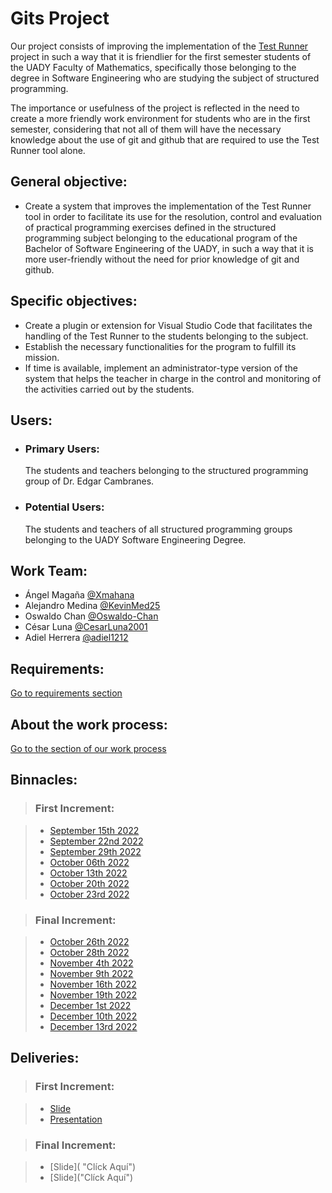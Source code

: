 # Gits Project

  Our project consists of improving the implementation of the [Test Runner](https://github.com/uadyfmat/test-runner) project  in such a way that it is friendlier for the first semester students of the UADY Faculty of Mathematics, specifically those belonging to the degree in Software Engineering who are studying the subject of structured programming.

  The importance or usefulness of the project is reflected in the need to create a more friendly work environment for students who are in the first semester, considering that not all of them will have the necessary knowledge about the use of git and github that are required to use the Test Runner tool alone.
## General objective:

- Create a system that improves the implementation of the Test Runner tool in order to facilitate its use for the resolution, control and evaluation of practical programming exercises defined in the structured programming subject belonging to the educational program of the Bachelor of Software Engineering of the UADY, in such a way that it is more user-friendly without the need for prior knowledge of git and github.

## Specific objectives:

- Create a plugin or extension for Visual Studio Code that facilitates the handling of the Test Runner to the students belonging to the subject.
- Establish the necessary functionalities for the program to fulfill its mission.
- If time is available, implement an administrator-type version of the system that helps the teacher in charge in the control and monitoring of the activities carried out by the students.
## Users:

- ### Primary Users:

  The students and teachers belonging to the structured programming group of Dr. Edgar Cambranes.

- ### Potential Users:

  The students and teachers of all structured programming groups belonging to the UADY Software Engineering Degree.

## Work Team:

- Ángel Magaña [@Xmahana](https://github.com/Xmahana "Click Aquí")
- Alejandro Medina [@KevinMed25](https://github.com/KevinMed25 "Click Aquí")
- Oswaldo Chan [@Oswaldo-Chan](https://github.com/Oswaldo-Chan "Click Aquí")
- César Luna [@CesarLuna2001](https://github.com/CesarLuna2001 "Click Aquí")
- Adiel Herrera [@adiel1212](https://github.com/adiel1212 "Click Aquí")

## Requirements: 

[Go to requirements section](./Final%20Increment/Documentation/Requirements/README.md "Clíck Aqui")

## About the work process:

[Go to the section of our work process](./First%20Increment/Documentation/Work%20Process/README.md "Click Aquí")

## Binnacles:
>### First Increment:

> - [September 15th 2022](./First%20Increment/Binnacles/15%20september%202022.md "Clíck Aquí")
> - [September 22nd 2022](./First%20Increment/Binnacles/22%20september%202022.md "Clíck Aquí")
> - [September 29th 2022](./First%20Increment/Binnacles/29%20september%202022.md "Clíck Aquí")
> - [October 06th 2022](./First%20Increment/Binnacles/06%20october%202022.md "Clíck Auí")
> - [October 13th 2022](./First%20Increment/Binnacles/13%20october%202022.md "Click Aquí")
> - [October 20th 2022](./First%20Increment/Binnacles/20%20october%202022.md "Clíck Aquí")
> - [October 23rd 2022](./First%20Increment/Binnacles/23%20october%202022.md "Clíck Aquí")

>### Final Increment:

> - [October 26th 2022](./Final%20Increment/Binnacles/26%20october%202022.md "Clíck Aquí")
> - [October 28th 2022](./Final%20Increment/Binnacles/28%20october%202022.md "Clíck Aquí")
> - [November 4th 2022](./Final%20Increment/Binnacles/4%20november%202022.md "Clíck Aquí")
> - [November 9th 2022](./Final%20Increment/Binnacles/9%20november%202022.md "Clíck Aquí")
> - [November 16th 2022](./Final%20Increment/Binnacles/16%20november%202022.md "Clíck Aquí")
> - [November 19th 2022](./Final%20Increment/Binnacles/19%20november%202022.md "Clíck Aquí")
> - [December 1st 2022](./Final%20Increment/Binnacles/1%20december%202022.md "Clíck Aquí")
> - [December 10th 2022](./Final%20Increment/Binnacles/10%20december%202022.md "Clíck Aquí")
> - [December 13rd 2022](./Final%20Increment/Binnacles/13%20december%202022.md "Clíck Aquí")

## Deliveries:

> ### First Increment:

> - [Slide](./First%20Increment/Artifacts/Presentations/First%20Increment.pdf "Click Aquí")
> - [Presentation]()

> ### Final Increment:

> - [Slide]( "Clíck Aquí")
> - [Slide]("Clíck Aquí")